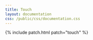```yaml
---
title: Touch
layout: documentation
css: /public/css/documentation.css
---
```


{% include patch.html patch="touch" %}

